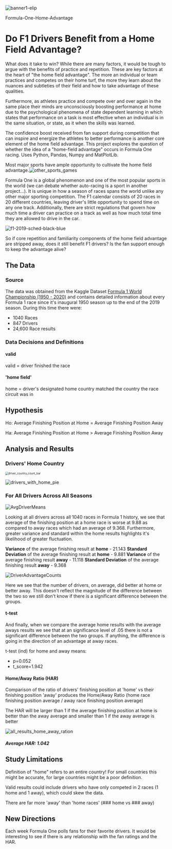 ![banner1-elip](img/readme/banner1-elip.png)

Formula-One-Home-Advantage


# Do F1 Drivers Benefit from a Home Field Advantage?

What does it take to win? While there are many factors, it would be tough to argue with the benefits of practice and repetition. These are key factors at the heart of "the home field advantage". The more an individual or team practices and competes on their home turf, the more they learn about the nuances and subtleties of their field and how to take advantage of these qualities. 

Furthermore, as athletes practice and compete over and over again in the same place their minds are unconsciously boosting performance at home due to the psychological phenomena of state dependent learning in which states that performance on a task is most effective when an individual is in the same situation, or state, as it  when the skills was learned. 

The confidence boost received from fan support during competition that can inspire and energize the athletes to better performance is another core element of the home field advantage. This project explores the question of whether the idea of a "home-field advantage" occurs in Formula One racing. Uses Python, Pandas, Numpy and MatPlotLib.

Most major sports have ample opportunity to cultivate the home field advantage.![other_sports_games](img/readme/other_sports_games.png)

Formula One is a global phenomenon and one of the most popular sports in the world (we can debate whether auto-racing is a sport in another project...). It is unique in how a season of races spans the world unlike any other major sporting competition. The F1 calendar consists of 20 races in 20 different countries, leaving driver's little opportunity to spend time on any one track. Additionally, there are strict regulations that govern how much time a driver can practice on a track as well as how much total time they are allowed to drive in the car.

![f1-2019-sched-black-blue](img/readme/f1-2019-sched-black-blue.png)

So if core repetition and familiarity components of the home field advantage are stripped away, does it still benefit F1 drivers? Is the fan support enough to keep the advantage alive?



## The Data

### Source

The data was obtained from the Kaggle Dataset <a href='https://www.kaggle.com/rohanrao/formula-1-world-championship-1950-2020#constructor_results.csv'>Formula 1 World Championship (1950 - 2020)</a> and contains detailed information about every Formula 1 race since it's inaugural 1950 season up to the end of the 2019 season. During this time there were:

- 1040 Races
- 847 Drivers
- 24,600 Race results

### Data Decisions and Definitions

#### valid

valid = driver finished the race

#### 'home field'

home = driver's designated home country matched the country the race circuit was in

## Hypothesis

Ho: Average Finishing Position at Home = Average Finishing Position Away

Ha: Average Finishing Position at Home > Average Finishing Position Away



## Analysis and Results

### Drivers' Home Country

<img src="img/driver_country_count_bar.png" alt="driver_country_count_bar" style="zoom:60%;" />



![drivers_with_home_pie](img/drivers_with_home_pie.png)



### For All Drivers Across All Seasons

![AvgDriverMeans](img/AvgDriverMeans.png)

Looking at all drivers across all 1040 races in Formula 1 history, we see that average of the finishing position at a home race is worse at 9.88 as compared to away races which had an average of 9.368. Furthermore, greater variance and standard within the home results highlights it's likelihood of greater fluctuation.

**Variance** of the average finishing result at **home**  - 21.143
**Standard Deviation** of the average finishing result at **home** -  9.881
**Variance** of the average finishing result **away** - 11.118
**Standard Deviation** of the average finishing result **away** - 9.368

![DriverAdvantageCounts](img/DriverAdvantageCounts.png)

Here we see that the number of drivers, on average, did better at home or better away. This doesn't reflect the magnitude of the difference between the two so we still don't know if there is a significant difference between the groups.

#### t-test

And finally, when we compare the average home results with the average aways results we see that at an significance level of .05 there is not a significant difference between the two groups. If anything, the difference is going in the direction of an advantage at away races.

t-test (ind) for home and away means: 

- p=0.052
- t_score=1.942

#### Home/Away Ratio (HAR)

Comparison of the ratio of drivers' finishing position at 'home' vs their finishing position 'away' produces the Home/Away Ratio (home race finishing position average / away race finishing position average)

The HAR will be larger than 1 if the average finishing position at home is better than the away average and smaller than 1 if the away average is better

![all_results_home_away_ration](img/all_results_home_away_ration.png)



##### Average HAR: 1.042

## Study Limitations

Definition of "home" refers to an entire country! For small countries this might be accurate, for large countries might be a poor definition.

Valid results could include drivers who have only competed in 2 races (1 home and 1 away), which could skew the data.

There are far more 'away' than 'home races' (### home vs ### away)

## New Directions

Each week Formula One polls fans for their favorite drivers. It would be interesting to see if there is any relationship with the fan ratings and the HAR.


























